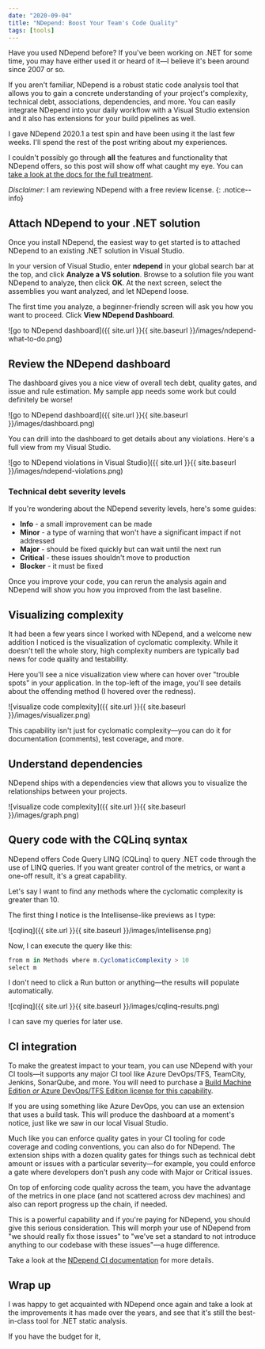 ```yaml
---
date: "2020-09-04"
title: "NDepend: Boost Your Team's Code Quality"
tags: [tools]
---
```

Have you used NDepend before? If you've been working on .NET for some time, you may have either used it or heard of it—I believe it's been around since 2007 or so.

If you aren't familiar, NDepend is a robust static code analysis tool that allows you to gain a concrete understanding of your project's complexity, technical debt, associations, dependencies, and more. You can easily integrate NDepend into your daily workflow with a Visual Studio extension and it also has extensions for your build pipelines as well.

I gave NDepend 2020.1 a test spin and have been using it the last few weeks. I'll spend the rest of the post writing about my experiences.

I couldn't possibly go through **all** the features and functionality that NDepend offers, so this post will show off what caught my eye. You can [take a look at the docs for the full treatment](https://www.ndepend.com/docs/getting-started-with-ndepend).

*Disclaimer*: I am reviewing NDepend with a free review license.
{: .notice--info}

## Attach NDepend to your .NET solution

Once you install NDepend, the easiest way to get started is to attached NDepend to an existing .NET solution in Visual Studio.

In your version of Visual Studio, enter **ndepend** in your global search bar at the top, and click **Analyze a VS solution**. Browse to a solution file you want NDepend to analyze, then click **OK**. At the next screen, select the assemblies you want analyzed, and let NDepend loose.

The first time you analyze, a beginner-friendly screen will ask you how you want to proceed. Click **View NDepend Dashboard**.

![go to NDepend dashboard]({{ site.url }}{{ site.baseurl }}/images/ndepend-what-to-do.png)

## Review the NDepend dashboard

The dashboard gives you a nice view of overall tech debt, quality gates, and issue and rule estimation. My sample app needs some work but could definitely be worse!

![go to NDepend dashboard]({{ site.url }}{{ site.baseurl }}/images/dashboard.png)

You can drill into the dashboard to get details about any violations. Here's a full view from my Visual Studio.

![go to NDepend violations in Visual Studio]({{ site.url }}{{ site.baseurl }}/images/ndepend-violations.png)

### Technical debt severity levels

If you're wondering about the NDepend severity levels, here's some guides:

* **Info** - a small improvement can be made
* **Minor** - a type of warning that won't have a significant impact if not addressed
* **Major** - should be fixed quickly but can wait until the next run
* **Critical** - these issues shouldn't move to production
* **Blocker** - it must be fixed

Once you improve your code, you can rerun the analysis again and NDepend will show you how you improved from the last baseline.

## Visualizing complexity

It had been a few years since I worked with NDepend, and a welcome new addition I noticed is the visualization of cyclomatic complexity. While it doesn't tell the whole story, high complexity numbers are typically bad news for code quality and testability.

Here you'll see a nice visualization view where can hover over "trouble spots" in your application. In the top-left of the image, you'll see details about the offending method (I hovered over the redness).

![visualize code complexity]({{ site.url }}{{ site.baseurl }}/images/visualizer.png)

This capability isn't just for cyclomatic complexity—you can do it for documentation (comments), test coverage, and more.

## Understand dependencies

NDepend ships with a dependencies view that allows you to visualize the relationships between your projects.

![visualize code complexity]({{ site.url }}{{ site.baseurl }}/images/graph.png)

## Query code with the CQLinq syntax

NDepend offers Code Query LINQ (CQLinq) to query .NET code through the use of LINQ queries. If you want greater control of the metrics, or want a one-off result, it's a great capability.

Let's say I want to find any methods where the cyclomatic complexity is greater than 10.

The first thing I notice is the Intellisense-like previews as I type:

![cqlinq]({{ site.url }}{{ site.baseurl }}/images/intellisense.png)

Now, I can execute the query like this:

```csharp
from m in Methods where m.CyclomaticComplexity > 10
select m
```

I don't need to click a Run button or anything—the results will populate automatically.

![cqlinq]({{ site.url }}{{ site.baseurl }}/images/cqlinq-results.png)

I can save my queries for later use.

## CI integration

To make the greatest impact to your team, you can use NDepend with your CI tools—it supports any major CI tool like Azure DevOps/TFS, TeamCity, Jenkins, SonarQube, and more. You will need to purchase a [Build Machine Edition *or* Azure DevOps/TFS Edition license for this capability](https://www.ndepend.com/editions).

If you are using something like Azure DevOps, you can use an extension that uses a build task. This will produce the dashboard at a moment's notice, just like we saw in our local Visual Studio.

Much like you can enforce quality gates in your CI tooling for code coverage and coding conventions, you can also do for NDepend. The extension ships with a dozen quality gates for things such as technical debt amount or issues with a particular severity—for example, you could enforce a gate where developers don't push any code with Major or Critical issues.

On top of enforcing code quality across the team, you have the advantage of the metrics in one place (and not scattered across dev machines) and also can report progress up the chain, if needed.

This is a powerful capability and if you're paying for NDepend, you should give this serious consideration. This will morph your use of NDepend from "we should really fix those issues" to "we've set a standard to not introduce anything to our codebase with these issues"—a huge difference.

Take a look at the [NDepend CI documentation](https://www.ndepend.com/docs/azure-devops-tfs-vsts-integration-ndepend) for more details.

## Wrap up

I was happy to get acquainted with NDepend once again and take a look at the improvements it has made over the years, and see that it's still the best-in-class tool for .NET static analysis.

If you have the budget for it, 